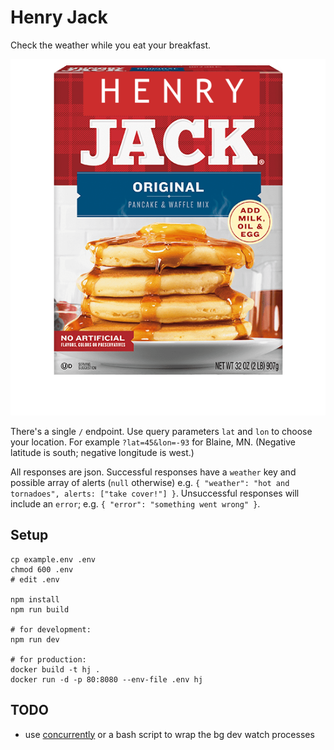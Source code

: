 # Henry Jack

Check the weather while you eat your breakfast.

![logo](logo.png)

There's a single `/` endpoint.
Use query parameters `lat` and `lon` to choose your location.
For example `?lat=45&lon=-93` for Blaine, MN.
(Negative latitude is south; negative longitude is west.)

All responses are json. Successful responses have a `weather` key
and possible array of alerts (`null` otherwise)
e.g. `{ "weather": "hot and tornadoes", alerts: ["take cover!"] }`.
Unsuccessful responses will include an `error`;
e.g. `{ "error": "something went wrong" }`.

## Setup

    cp example.env .env
    chmod 600 .env
    # edit .env

    npm install
    npm run build

    # for development:
    npm run dev

    # for production:
    docker build -t hj .
    docker run -d -p 80:8080 --env-file .env hj

## TODO

- use [concurrently](https://www.npmjs.com/package/concurrently)
  or a bash script to wrap the bg dev watch processes
